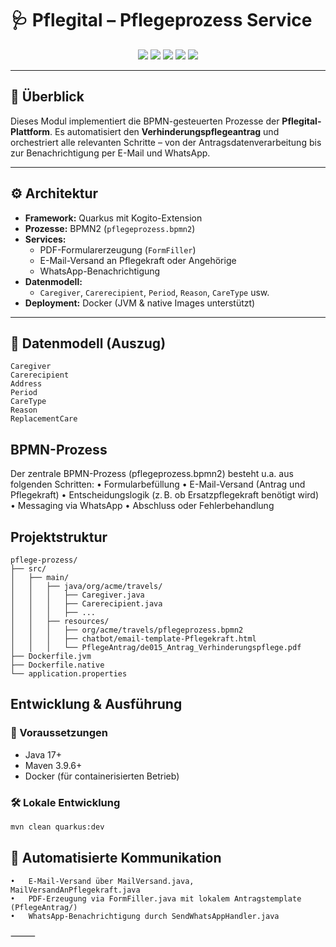 # 🩺 Pflegital – Pflegeprozess Service

<p align="center">
  <img src="https://img.shields.io/badge/Java-ED8B00?logo=java&logoColor=white" />
  <img src="https://img.shields.io/badge/Quarkus-4695EB?logo=quarkus&logoColor=white" />
  <img src="https://img.shields.io/badge/Kogito-BPMN-blue?logo=apachekafka&logoColor=white" />
  <img src="https://img.shields.io/badge/Maven-C71A36?logo=apachemaven&logoColor=white" />
  <img src="https://img.shields.io/badge/Docker-2496ED?logo=docker&logoColor=white" />
</p>

---

## 🧭 Überblick

Dieses Modul implementiert die BPMN-gesteuerten Prozesse der **Pflegital-Plattform**. Es automatisiert den **Verhinderungspflegeantrag** und orchestriert alle relevanten Schritte – von der Antragsdatenverarbeitung bis zur Benachrichtigung per E-Mail und WhatsApp.

---

## ⚙️ Architektur

- **Framework:** Quarkus mit Kogito-Extension  
- **Prozesse:** BPMN2 (`pflegeprozess.bpmn2`)  
- **Services:**
  - PDF-Formularerzeugung (`FormFiller`)
  - E-Mail-Versand an Pflegekraft oder Angehörige
  - WhatsApp-Benachrichtigung  
- **Datenmodell:**
  - `Caregiver`, `Carerecipient`, `Period`, `Reason`, `CareType` usw.  
- **Deployment:** Docker (JVM & native Images unterstützt)

---

## 🧾 Datenmodell (Auszug)

```
Caregiver
Carerecipient
Address
Period
CareType
Reason
ReplacementCare
```

## BPMN-Prozess

Der zentrale BPMN-Prozess (pflegeprozess.bpmn2) besteht u.a. aus folgenden Schritten:
	•	Formularbefüllung
	•	E-Mail-Versand (Antrag und Pflegekraft)
	•	Entscheidungslogik (z. B. ob Ersatzpflegekraft benötigt wird)
	•	Messaging via WhatsApp
	•	Abschluss oder Fehlerbehandlung

## Projektstruktur 

```
pflege-prozess/
├── src/
│   ├── main/
│   │   ├── java/org/acme/travels/
│   │   │   ├── Caregiver.java
│   │   │   ├── Carerecipient.java
│   │   │   ├── ...
│   │   ├── resources/
│   │   │   ├── org/acme/travels/pflegeprozess.bpmn2
│   │   │   ├── chatbot/email-template-Pflegekraft.html
│   │   │   └── PflegeAntrag/de015_Antrag_Verhinderungspflege.pdf
├── Dockerfile.jvm
├── Dockerfile.native
└── application.properties
```

## Entwicklung & Ausführung

### 🔧 Voraussetzungen

- Java 17+  
- Maven 3.9.6+  
- Docker (für containerisierten Betrieb)

### 🛠 Lokale Entwicklung

```bash
mvn clean quarkus:dev
```

## 📨 Automatisierte Kommunikation
	•	E-Mail-Versand über MailVersand.java, MailVersandAnPflegekraft.java
	•	PDF-Erzeugung via FormFiller.java mit lokalem Antragstemplate (PflegeAntrag/)
	•	WhatsApp-Benachrichtigung durch SendWhatsAppHandler.java 

⸻
